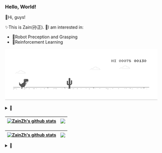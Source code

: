 ### Hello, World!
👋Hi, guys! 

✨This is Zain(孙正).
🤔I am interested in:
- 🤖️Robot Preception and Grasping 
- 🧠Reinforcement Learning


![Dino](https://raw.githubusercontent.com/praveenscience/praveenscience/master/dino.gif)

<details>
<summary>🌱</summary>
<pre><code>

<!--START_SECTION:waka-->
**I'm an Early 🐤** 

```text
🌞 Morning       56 commits       ██░░░░░░░░░░░░░░░░░░░░░░░   09.06 % 
🌆 Daytime      340 commits       █████████████░░░░░░░░░░░░   55.02 % 
🌃 Evening      213 commits       ████████░░░░░░░░░░░░░░░░░   34.47 % 
🌙 Night          9 commits       ░░░░░░░░░░░░░░░░░░░░░░░░░   01.46 % 

```
📅 **I'm Most Productive on Thursday** 

```text
Monday         104 commits       ████░░░░░░░░░░░░░░░░░░░░░   16.83 % 
Tuesday         77 commits       ███░░░░░░░░░░░░░░░░░░░░░░   12.46 % 
Wednesday      124 commits       █████░░░░░░░░░░░░░░░░░░░░   20.06 % 
Thursday       172 commits       ███████░░░░░░░░░░░░░░░░░░   27.83 % 
Friday         103 commits       ████░░░░░░░░░░░░░░░░░░░░░   16.67 % 
Saturday        25 commits       █░░░░░░░░░░░░░░░░░░░░░░░░   04.05 % 
Sunday          13 commits       ░░░░░░░░░░░░░░░░░░░░░░░░░   02.10 % 

```


📊 **This Week I Spent My Time On** 

```text
⌚︎ Time Zone: Asia/Shanghai

💬 Programming Languages: 
Markdown                 1 hr 28 mins        ██████████████░░░░░░░░░░░   57.05 % 
Python                   47 mins             ███████░░░░░░░░░░░░░░░░░░   30.66 % 
YAML                     19 mins             ███░░░░░░░░░░░░░░░░░░░░░░   12.29 % 

🔥 Editors: 
VS Code                  1 hr 28 mins        ██████████████░░░░░░░░░░░   57.05 % 
PyCharm                  1 hr 6 mins         ██████████░░░░░░░░░░░░░░░   42.95 % 

💻 Operating System: 
Linux                    2 hrs 35 mins       █████████████████████████   100.00 % 

```

**I Mostly Code in Python** 

```text
Python                   12 repos            ███████████████░░░░░░░░░░   63.16 % 
C++                      6 repos             ████████░░░░░░░░░░░░░░░░░   31.58 % 
Jupyter Notebook         1 repo              █░░░░░░░░░░░░░░░░░░░░░░░░   05.26 % 

```



 Last Updated on 19/02/2023 01:39:01 UTC
<!--END_SECTION:waka-->
</code></pre>
</details>



#### 
| <a href="https://github.com/ZainZh/github-readme-stats"><img align="center" src="https://github-readme-stats-an0fxpx8x-zainzh.vercel.app/api/top-langs/?username=ZainZh&layout=compact&show_icons=true&include_all_commits=true&theme=buefy&hide_border=true" alt="ZainZh's github stats" /></a> | <a href="https://github.com/ZainZh/github-readme-stats"><img align="center" src="https://github-readme-stats-an0fxpx8x-zainzh.vercel.app/api/wakatime?username=ZainZh&layout=compact&theme=buefy&hide_border=true&langs_count=8" /></a> |
| ------------- | ------------- |

#### 
| <a href="https://github.com/ZainZh/github-readme-stats"><img align="center" src="https://github-readme-stats-an0fxpx8x-zainzh.vercel.app/api?username=ZainZh&show_icons=true&include_all_commits=true&theme=buefy&hide_border=true" alt="ZainZh's github stats" /></a> | <a href="https://github.com/ZainZh/github-readme-stats"><img align="center" src="https://github-readme-streak-stats.herokuapp.com/?user=ZainZh&layout=compact&theme=buefy&hide_border=true" /></a> |
| --- | --- |


<details>
<summary>💬</summary>
<pre><code>

Most Used Languages: The language that I used most in all projects.
Wakatime Stats: My working time stats in the past fourteen days.
Github stats: My growth process.
</code></pre>
</details>

<!--
**ZainZh/ZainZh** is a ✨ _special_ ✨ repository because its `README.md` (this file) appears on your GitHub profile.

Here are some ideas to get you started:

- 🔭 I’m currently working on ...
- 🌱 I’m currently learning ...
- 👯 I’m looking to collaborate on ...
- 🤔 I’m looking for help with ...
- 💬 Ask me about ...
- 📫 How to reach me: ...
- 😄 Pronouns: ...
- ⚡ Fun fact: ...
-->
